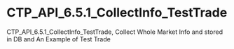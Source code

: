 # CTP_API_6.5.1_CollectInfo_TestTrade
CTP_API_6.5.1_CollectInfo_TestTrade, Collect Whole Market Info and stored in DB and An Example of Test Trade
